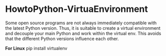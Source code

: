 # HowtoPython-VirtuaEnvironment
Some open source programs are not always immediately compatible with the latest Python version. Thus, it is suitable to create a virtual environment and decouple your main Python and work within the virtual env. This avoids that the different Python versions influence each other.


**For Linux**
  pip install virtualenv
  
  
